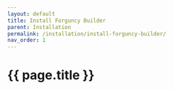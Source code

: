 ```yaml
---
layout: default
title: Install Forguncy Builder
parent: Installation
permalink: /installation/install-forguncy-builder/
nav_order: 1
---
```


# {{ page.title }}
